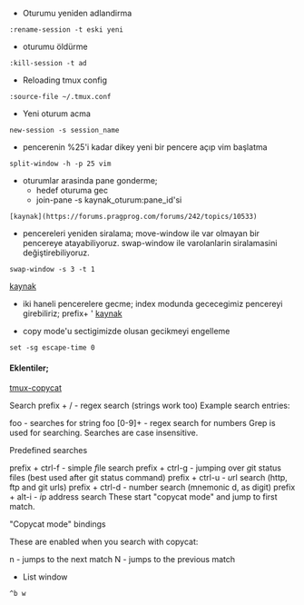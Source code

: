 * Oturumu yeniden adlandirma
```
:rename-session -t eski yeni
```

* oturumu öldürme
```
:kill-session -t ad
```

* Reloading tmux config
```
:source-file ~/.tmux.conf
```

* Yeni oturum acma
```
new-session -s session_name
```

* pencerenin %25'i kadar dikey yeni bir pencere açıp vim başlatma
```
split-window -h -p 25 vim
```

* oturumlar arasinda pane gonderme;
    * hedef oturuma gec
    * join-pane -s kaynak_oturum:pane_id'si
```
[kaynak](https://forums.pragprog.com/forums/242/topics/10533)
```

* pencereleri yeniden siralama;
move-window ile var olmayan bir pencereye atayabiliyoruz.
swap-window ile varolanlarin siralamasini değiştirebiliyoruz.
```
swap-window -s 3 -t 1
```
[kaynak](http://superuser.com/questions/343572/how-do-i-reorder-tmux-windows)

* iki haneli pencerelere gecme; index modunda gececegimiz pencereyi
girebiliriz;
prefix+ '
[kaynak](http://stackoverflow.com/questions/25335730/how-do-i-jump-to-double-digit-window-number-in-tmux)

* copy mode'u sectigimizde olusan gecikmeyi engelleme
```
set -sg escape-time 0
```
#### Eklentiler;
[tmux-copycat](https://github.com/tmux-plugins/tmux-copycat)

Search
prefix + / - regex search (strings work too)
Example search entries:

foo - searches for string foo
[0-9]+ - regex search for numbers
Grep is used for searching.
Searches are case insensitive.

Predefined searches

prefix + ctrl-f - simple *f*ile search
prefix + ctrl-g - jumping over *g*it status files (best used after git status command)
prefix + ctrl-u - *u*rl search (http, ftp and git urls)
prefix + ctrl-d - number search (mnemonic d, as digit)
prefix + alt-i - *i*p address search
These start "copycat mode" and jump to first match.

"Copycat mode" bindings

These are enabled when you search with copycat:

n - jumps to the next match
N - jumps to the previous match

* List window

```
^b w
```
